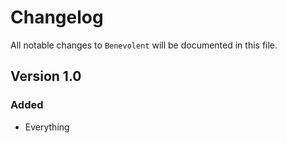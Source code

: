# Changelog

All notable changes to `Benevolent` will be documented in this file.

## Version 1.0

### Added
- Everything
